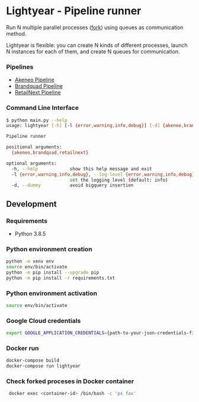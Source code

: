 # Lightyear - Pipeline runner

Run N multiple parallel processes ([fork](https://en.wikipedia.org/wiki/Fork_(system_call))) using queues as communication method.

Lightyear is flexible: you can create N kinds of different processes, launch N instances for each of them, and create N queues for communication.


### Pipelines

- [Akeneo Pipeline](https://gitlab.com/chalhoub-data/lightyear/-/tree/master/lightyear/clients/akeneo)
- [Brandquad Pipeline](https://gitlab.com/chalhoub-data/lightyear/-/tree/master/lightyear/clients/brandquad)
- [RetailNext Pipeline](https://gitlab.com/chalhoub-data/lightyear/-/tree/master/lightyear/clients/retailnext)

### Command Line Interface

```sh
$ python main.py --help
usage: lightyear [-h] [-l {error,warning,info,debug}] [-d] {akeneo,brandquad,retailnext} ...

Pipeline runner

positional arguments:
  {akeneo,brandquad,retailnext}

optional arguments:
  -h, --help            show this help message and exit
  -l {error,warning,info,debug}, --log-level {error,warning,info,debug}
                        set the logging level (default: info)
  -d, --dummy           avoid bigquery insertion
```

## Development

### Requirements

- Python 3.8.5

### Python environment creation

```sh
python -m venv env
source env/bin/activate
python -m pip install --upgrade pip
python -m pip install -r requirements.txt
```

### Python environment activation

```sh
source env/bin/activate
```

### Google Cloud credentials

```sh
export GOOGLE_APPLICATION_CREDENTIALS={path-to-your-json-credentials-file}
```

### Docker run

```sh
docker-compose build
docker-compose run lightyear
```

### Check forked proceses in Docker container

```sh
 docker exec <container-id> /bin/bash -c 'ps fax'
```
